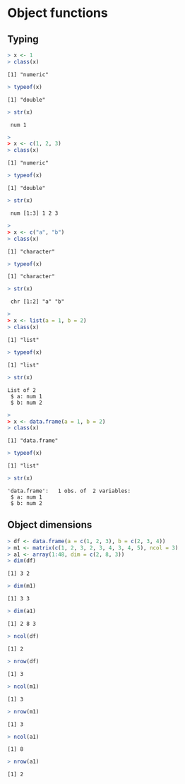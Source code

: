 


# Object functions

## Typing


```r
> x <- 1
> class(x)
```

```
[1] "numeric"
```

```r
> typeof(x)
```

```
[1] "double"
```

```r
> str(x)
```

```
 num 1
```

```r
> 
> x <- c(1, 2, 3)
> class(x)
```

```
[1] "numeric"
```

```r
> typeof(x)
```

```
[1] "double"
```

```r
> str(x)
```

```
 num [1:3] 1 2 3
```

```r
> 
> x <- c("a", "b")
> class(x)
```

```
[1] "character"
```

```r
> typeof(x)
```

```
[1] "character"
```

```r
> str(x)
```

```
 chr [1:2] "a" "b"
```

```r
> 
> x <- list(a = 1, b = 2)
> class(x)
```

```
[1] "list"
```

```r
> typeof(x)
```

```
[1] "list"
```

```r
> str(x)
```

```
List of 2
 $ a: num 1
 $ b: num 2
```

```r
> 
> x <- data.frame(a = 1, b = 2)
> class(x)
```

```
[1] "data.frame"
```

```r
> typeof(x)
```

```
[1] "list"
```

```r
> str(x)
```

```
'data.frame':	1 obs. of  2 variables:
 $ a: num 1
 $ b: num 2
```


## Object dimensions


```r
> df <- data.frame(a = c(1, 2, 3), b = c(2, 3, 4))
> m1 <- matrix(c(1, 2, 3, 2, 3, 4, 3, 4, 5), ncol = 3)
> a1 <- array(1:48, dim = c(2, 8, 3))
> dim(df)
```

```
[1] 3 2
```

```r
> dim(m1)
```

```
[1] 3 3
```

```r
> dim(a1)
```

```
[1] 2 8 3
```

```r
> ncol(df)
```

```
[1] 2
```

```r
> nrow(df)
```

```
[1] 3
```

```r
> ncol(m1)
```

```
[1] 3
```

```r
> nrow(m1)
```

```
[1] 3
```

```r
> ncol(a1)
```

```
[1] 8
```

```r
> nrow(a1)
```

```
[1] 2
```


